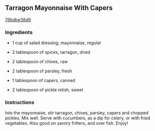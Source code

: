 ## Tarragon Mayonnaise With Capers

[76bdbe38d9](http://www.food.com/recipe/tarragon-mayonnaise-with-capers-427689)

### Ingredients

 - 1 cup of salad dressing, mayonnaise, regular

 - 2 tablespoon of spices, tarragon, dried

 - 2 tablespoon of chives, raw

 - 2 tablespoon of parsley, fresh

 - 1 tablespoon of capers, canned

 - 2 tablespoon of pickle relish, sweet

### Instructions

Into the mayonnaise, stir tarragon, chives, parsley, capers and chopped pickles. Mix well. Serve with cucumbers, as a dip for celery, or with fried vegetables. Also good on savory fritters, and over fish. Enjoy!